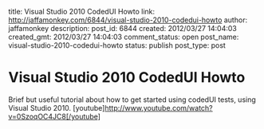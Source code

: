 title: Visual Studio 2010 CodedUI Howto
link: http://jaffamonkey.com/6844/visual-studio-2010-codedui-howto
author: jaffamonkey
description: 
post_id: 6844
created: 2012/03/27 14:04:03
created_gmt: 2012/03/27 14:04:03
comment_status: open
post_name: visual-studio-2010-codedui-howto
status: publish
post_type: post

# Visual Studio 2010 CodedUI Howto

Brief but useful tutorial about how to get started using codedUI tests, using Visual Studio 2010. [youtube]http://www.youtube.com/watch?v=0SzoqOC4JC8[/youtube]